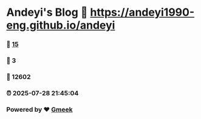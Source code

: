 # Andeyi's Blog :link: https://andeyi1990-eng.github.io/andeyi 
### :page_facing_up: [15](https://andeyi1990-eng.github.io/andeyi/tag.html) 
### :speech_balloon: 3 
### :hibiscus: 12602 
### :alarm_clock: 2025-07-28 21:45:04 
### Powered by :heart: [Gmeek](https://github.com/Meekdai/Gmeek)
